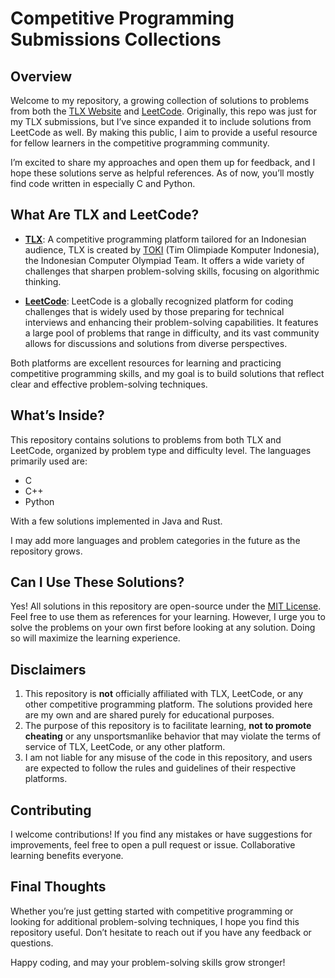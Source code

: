 # Competitive Programming Submissions Collections

## Overview

Welcome to my repository, a growing collection of solutions to problems from both the [TLX Website](https://tlx.toki.id) and [LeetCode](https://leetcode.com). Originally, this repo was just for my TLX submissions, but I’ve since expanded it to include solutions from LeetCode as well. By making this public, I aim to provide a useful resource for fellow learners in the competitive programming community.

I’m excited to share my approaches and open them up for feedback, and I hope these solutions serve as helpful references. As of now, you’ll mostly find code written in especially C and Python.

## What Are TLX and LeetCode?

- **[TLX](https://tlx.toki.id)**: A competitive programming platform tailored for an Indonesian audience, TLX is created by [TOKI](https://toki.id) (Tim Olimpiade Komputer Indonesia), the Indonesian Computer Olympiad Team. It offers a wide variety of challenges that sharpen problem-solving skills, focusing on algorithmic thinking.
  
- **[LeetCode](https://leetcode.com)**: LeetCode is a globally recognized platform for coding challenges that is widely used by those preparing for technical interviews and enhancing their problem-solving capabilities. It features a large pool of problems that range in difficulty, and its vast community allows for discussions and solutions from diverse perspectives.

Both platforms are excellent resources for learning and practicing competitive programming skills, and my goal is to build solutions that reflect clear and effective problem-solving techniques.

## What’s Inside?

This repository contains solutions to problems from both TLX and LeetCode, organized by problem type and difficulty level. The languages primarily used are:

- C
- C++
- Python

With a few solutions implemented in Java and Rust.

I may add more languages and problem categories in the future as the repository grows.

## Can I Use These Solutions?

Yes! All solutions in this repository are open-source under the [MIT License](https://opensource.org/license/mit). Feel free to use them as references for your learning. However, I urge you to solve the problems on your own first before looking at any solution. Doing so will maximize the learning experience.

## Disclaimers

1. This repository is **not** officially affiliated with TLX, LeetCode, or any other competitive programming platform. The solutions provided here are my own and are shared purely for educational purposes.
2. The purpose of this repository is to facilitate learning, **not to promote cheating** or any unsportsmanlike behavior that may violate the terms of service of TLX, LeetCode, or any other platform.
3. I am not liable for any misuse of the code in this repository, and users are expected to follow the rules and guidelines of their respective platforms.

## Contributing

I welcome contributions! If you find any mistakes or have suggestions for improvements, feel free to open a pull request or issue. Collaborative learning benefits everyone.

## Final Thoughts

Whether you’re just getting started with competitive programming or looking for additional problem-solving techniques, I hope you find this repository useful. Don’t hesitate to reach out if you have any feedback or questions.

Happy coding, and may your problem-solving skills grow stronger!
